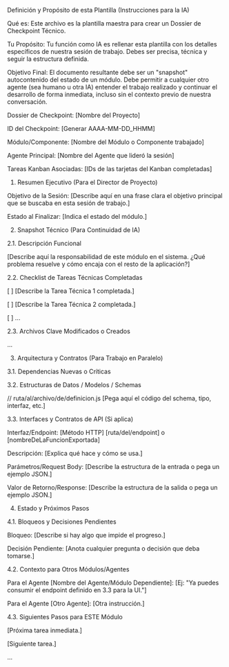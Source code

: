 Definición y Propósito de esta Plantilla (Instrucciones para la IA)

Qué es: Este archivo es la plantilla maestra para crear un Dossier de Checkpoint Técnico.

Tu Propósito: Tu función como IA es rellenar esta plantilla con los detalles específicos de nuestra sesión de trabajo. Debes ser precisa, técnica y seguir la estructura definida.

Objetivo Final: El documento resultante debe ser un "snapshot" autocontenido del estado de un módulo. Debe permitir a cualquier otro agente (sea humano u otra IA) entender el trabajo realizado y continuar el desarrollo de forma inmediata, incluso sin el contexto previo de nuestra conversación.

Dossier de Checkpoint: [Nombre del Proyecto]

ID del Checkpoint: [Generar AAAA-MM-DD_HHMM] <!-- Rellena con la fecha y hora actual. -->

Módulo/Componente: [Nombre del Módulo o Componente trabajado] <!-- Ej: API de Autenticación, Formulario de Perfil, Script de Migración -->

Agente Principal: [Nombre del Agente que lideró la sesión] <!-- Ej: Gemini-Backend, Frank-Director, Copilot-Frontend -->

Tareas Kanban Asociadas: [IDs de las tarjetas del Kanban completadas] <!-- Ej: FEAT-03, BUG-01 -->

1. Resumen Ejecutivo (Para el Director de Proyecto)

Objetivo de la Sesión: [Describe aquí en una frase clara el objetivo principal que se buscaba en esta sesión de trabajo.]

Estado al Finalizar: [Indica el estado del módulo.] <!-- Ej: Completado, Funcional pero requiere pruebas, A medias, Bloqueado. -->

2. Snapshot Técnico (Para Continuidad de IA)

2.1. Descripción Funcional

[Describe aquí la responsabilidad de este módulo en el sistema. ¿Qué problema resuelve y cómo encaja con el resto de la aplicación?]

2.2. Checklist de Tareas Técnicas Completadas

<!-- Lista las acciones técnicas específicas que se realizaron para cumplir el objetivo. -->

[ ] [Describe la Tarea Técnica 1 completada.]

[ ] [Describe la Tarea Técnica 2 completada.]

[ ] ...

2.3. Archivos Clave Modificados o Creados

<!-- Enumera los archivos más importantes que se tocaron. Indica la acción (CREATE, MODIFY, DELETE) y la ruta completa. -->

[ACCIÓN]: [ruta/completa/al/archivo_1]

[ACCIÓN]: [ruta/completa/al/archivo_2]

...

3. Arquitectura y Contratos (Para Trabajo en Paralelo)

3.1. Dependencias Nuevas o Críticas

<!-- Lista cualquier nueva librería, paquete o dependencia añadida. Indica la versión exacta. -->

[nombre_de_la_dependencia]: "[versión]"

3.2. Estructuras de Datos / Modelos / Schemas

<!-- Pega aquí el código relevante de cualquier nuevo schema, tipo, modelo o interfaz de datos que se haya definido. -->

// ruta/al/archivo/de/definicion.js
[Pega aquí el código del schema, tipo, interfaz, etc.]


3.3. Interfaces y Contratos de API (Si aplica)

<!-- Documenta cualquier endpoint de API, función exportada o interfaz pública que otros módulos necesiten consumir. -->

Interfaz/Endpoint: [Método HTTP] [ruta/del/endpoint] o [nombreDeLaFuncionExportada]

Descripción: [Explica qué hace y cómo se usa.]

Parámetros/Request Body: [Describe la estructura de la entrada o pega un ejemplo JSON.]

Valor de Retorno/Response: [Describe la estructura de la salida o pega un ejemplo JSON.]

4. Estado y Próximos Pasos

4.1. Bloqueos y Decisiones Pendientes

<!-- Anota cualquier impedimento o pregunta que deba resolverse antes de continuar. -->

Bloqueo: [Describe si hay algo que impide el progreso.]

Decisión Pendiente: [Anota cualquier pregunta o decisión que deba tomarse.]

4.2. Contexto para Otros Módulos/Agentes

<!-- Deja un mensaje o instrucción clara para otros agentes que dependan de este trabajo. -->

Para el Agente [Nombre del Agente/Módulo Dependiente]: [Ej: "Ya puedes consumir el endpoint definido en 3.3 para la UI."]

Para el Agente [Otro Agente]: [Otra instrucción.]

4.3. Siguientes Pasos para ESTE Módulo

<!-- Lista las próximas 1-3 tareas inmediatas para este mismo módulo, basadas en el Kanban. -->

[Próxima tarea inmediata.]

[Siguiente tarea.]

...